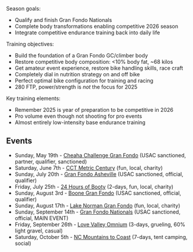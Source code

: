 Season goals:

- Qualify and finish Gran Fondo Nationals
- Complete body transformations enabling competitive 2026 season
- Integrate competitive endurance training back into daily life

Training objectives:

- Build the foundation of a Gran Fondo GC/climber body
- Restore competitive body composition: <10% body fat, ~68 kilos
- Get amateur event experience, restore bike handling skills, race craft
- Completely dial in nutrition strategy on and off bike
- Perfect optimal bike configuration for training and racing
- 280 FTP, power/strength is *not* the focus for 2025

Key training elements:

- Remember 2025 is year of preparation to be competitive in 2026
- Pro volume even though not shooting for pro events
- Almost entirely low-intensity base endurance training
## Events

- Sunday, May 19th - [Cheaha Challenge Gran Fondo](https://www.cheahachallenge.com/) (USAC sanctioned, partner, qualifier, sanctioned)
- Saturday, June 7th - [CCT Metric Century](https://raceroster.com/events/2025/99053/cct) (fun, local, charity)
- Sunday, July 20th - [Gran Fondo Asheville](https://www.granfondonationalseries.com/gran-fondo-asheville/) (USAC sanctioned, official, qualifier)
- Friday, July 25th - [24 Hours of Booty](https://24foundation.org/24-hours-of-booty/) (2-days, fun, local, charity)
- Sunday, August 3rd - [Boone Gran Fondo](https://www.granfondonationalseries.com/gran-fondo-boone/) (USAC sanctioned, official, qualifier)
- Sunday, August 17th - [Lake Norman Gran Fondo](https://lakenormanfondo.com/) (fun, local, charity)
- Sunday, September 14th - [Gran Fondo Nationals](https://www.granfondonationalseries.com/gran-fondo-maryland/) (USAC sanctioned, official, MAIN EVENT)
- Friday, September 26th -  [Love Valley Omnium](https://www.lovevalleyroubaix.com/) (3-days, grueling, 60% light gravel, casual)
- Saturday, October 5th -  [NC Mountains to Coast](https://ncsports.org/event/cyclenc_mountainstocoast_ride/) (7-days, tent camping, social)
